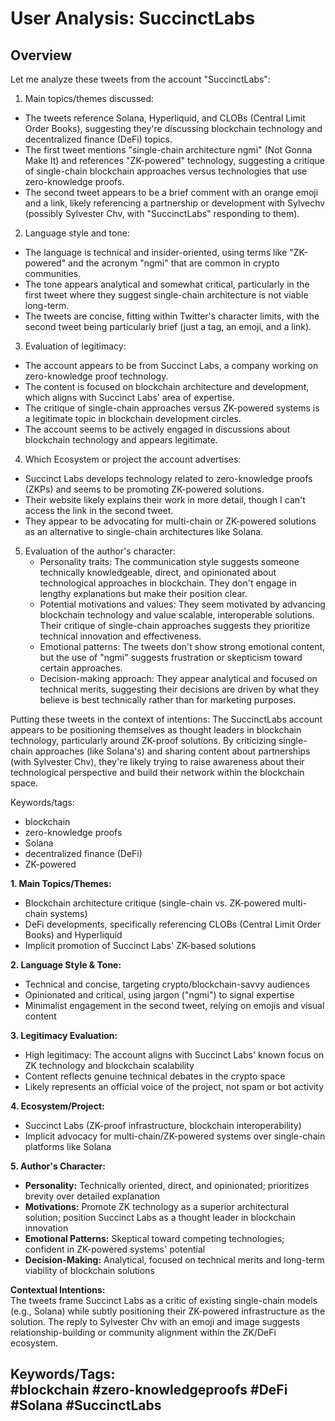 # User Analysis: SuccinctLabs

## Overview

<think>
Let me analyze these tweets from the account "SuccinctLabs":

1. Main topics/themes discussed:
- The tweets reference Solana, Hyperliquid, and CLOBs (Central Limit Order Books), suggesting they're discussing blockchain technology and decentralized finance (DeFi) topics.
- The first tweet mentions "single-chain architecture ngmi" (Not Gonna Make It) and references "ZK-powered" technology, suggesting a critique of single-chain blockchain approaches versus technologies that use zero-knowledge proofs.
- The second tweet appears to be a brief comment with an orange emoji and a link, likely referencing a partnership or development with Sylvechv (possibly Sylvester Chv, with "SuccinctLabs" responding to them).

2. Language style and tone:
- The language is technical and insider-oriented, using terms like "ZK-powered" and the acronym "ngmi" that are common in crypto communities.
- The tone appears analytical and somewhat critical, particularly in the first tweet where they suggest single-chain architecture is not viable long-term.
- The tweets are concise, fitting within Twitter's character limits, with the second tweet being particularly brief (just a tag, an emoji, and a link).

3. Evaluation of legitimacy:
- The account appears to be from Succinct Labs, a company working on zero-knowledge proof technology.
- The content is focused on blockchain architecture and development, which aligns with Succinct Labs' area of expertise.
- The critique of single-chain approaches versus ZK-powered systems is a legitimate topic in blockchain development circles.
- The account seems to be actively engaged in discussions about blockchain technology and appears legitimate.

4. Which Ecosystem or project the account advertises:
- Succinct Labs develops technology related to zero-knowledge proofs (ZKPs) and seems to be promoting ZK-powered solutions.
- Their website likely explains their work in more detail, though I can't access the link in the second tweet.
- They appear to be advocating for multi-chain or ZK-powered solutions as an alternative to single-chain architectures like Solana.

5. Evaluation of the author's character:
   - Personality traits: The communication style suggests someone technically knowledgeable, direct, and opinionated about technological approaches in blockchain. They don't engage in lengthy explanations but make their position clear.
   - Potential motivations and values: They seem motivated by advancing blockchain technology and value scalable, interoperable solutions. Their critique of single-chain approaches suggests they prioritize technical innovation and effectiveness.
   - Emotional patterns: The tweets don't show strong emotional content, but the use of "ngmi" suggests frustration or skepticism toward certain approaches.
   - Decision-making approach: They appear analytical and focused on technical merits, suggesting their decisions are driven by what they believe is best technically rather than for marketing purposes.

Putting these tweets in the context of intentions:
The SuccinctLabs account appears to be positioning themselves as thought leaders in blockchain technology, particularly around ZK-proof solutions. By criticizing single-chain approaches (like Solana's) and sharing content about partnerships (with Sylvester Chv), they're likely trying to raise awareness about their technological perspective and build their network within the blockchain space.

Keywords/tags:
- blockchain
- zero-knowledge proofs
- Solana
- decentralized finance (DeFi)
- ZK-powered
</think>

**1. Main Topics/Themes:**  
- Blockchain architecture critique (single-chain vs. ZK-powered multi-chain systems)  
- DeFi developments, specifically referencing CLOBs (Central Limit Order Books) and Hyperliquid  
- Implicit promotion of Succinct Labs' ZK-based solutions  

**2. Language Style & Tone:**  
- Technical and concise, targeting crypto/blockchain-savvy audiences  
- Opinionated and critical, using jargon ("ngmi") to signal expertise  
- Minimalist engagement in the second tweet, relying on emojis and visual content  

**3. Legitimacy Evaluation:**  
- High legitimacy: The account aligns with Succinct Labs' known focus on ZK technology and blockchain scalability  
- Content reflects genuine technical debates in the crypto space  
- Likely represents an official voice of the project, not spam or bot activity  

**4. Ecosystem/Project:**  
- Succinct Labs (ZK-proof infrastructure, blockchain interoperability)  
- Implicit advocacy for multi-chain/ZK-powered systems over single-chain platforms like Solana  

**5. Author's Character:**  
- **Personality:** Technically oriented, direct, and opinionated; prioritizes brevity over detailed explanation  
- **Motivations:** Promote ZK technology as a superior architectural solution; position Succinct Labs as a thought leader in blockchain innovation  
- **Emotional Patterns:** Skeptical toward competing technologies; confident in ZK-powered systems' potential  
- **Decision-Making:** Analytical, focused on technical merits and long-term viability of blockchain solutions  

**Contextual Intentions:**  
The tweets frame Succinct Labs as a critic of existing single-chain models (e.g., Solana) while subtly positioning their ZK-powered infrastructure as the solution. The reply to Sylvester Chv with an emoji and image suggests relationship-building or community alignment within the ZK/DeFi ecosystem.  

**Keywords/Tags:**  
#blockchain #zero-knowledgeproofs #DeFi #Solana #SuccinctLabs
---
